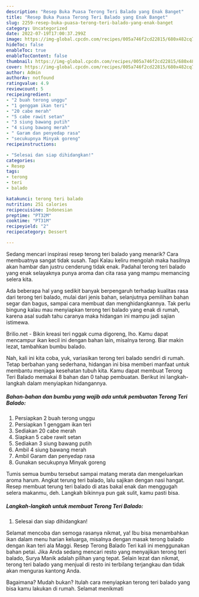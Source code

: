 ```yaml
---
description: "Resep Buka Puasa Terong Teri Balado yang Enak Banget"
title: "Resep Buka Puasa Terong Teri Balado yang Enak Banget"
slug: 2259-resep-buka-puasa-terong-teri-balado-yang-enak-banget
category: Uncategorized
date: 2022-07-19T17:00:37.299Z
image: https://img-global.cpcdn.com/recipes/005a746f2cd22815/680x482cq70/terong-teri-balado-foto-resep-utama.jpg
hideToc: false
enableToc: true
enableTocContent: false
thumbnail: https://img-global.cpcdn.com/recipes/005a746f2cd22815/680x482cq70/terong-teri-balado-foto-resep-utama.jpg
cover: https://img-global.cpcdn.com/recipes/005a746f2cd22815/680x482cq70/terong-teri-balado-foto-resep-utama.jpg
author: Admin
authorAv: notfound
ratingvalue: 4.9
reviewcount: 5
recipeingredient:
- "2 buah terong unggu"
- "1 genggam ikan teri"
- "20 cabe merah"
- "5 cabe rawit setan"
- "3 siung bawang putih"
- "4 siung bawang merah"
- " Garam dan penyedap rasa"
- "secukupnya Minyak goreng"
recipeinstructions:

- "Selesai dan siap dihidangkan!"
categories:
- Resep
tags:
- terong
- teri
- balado

katakunci: terong teri balado 
nutrition: 251 calories
recipecuisine: Indonesian
preptime: "PT32M"
cooktime: "PT31M"
recipeyield: "2"
recipecategory: Dessert

---
```



Sedang mencari inspirasi resep terong teri balado yang menarik? Cara membuatnya sangat tidak susah. Tapi Kalau keliru mengolah maka hasilnya akan hambar dan justru cenderung tidak enak. Padahal terong teri balado yang enak selayaknya punya aroma dan cita rasa yang mampu memancing selera kita.


Ada beberapa hal yang sedikit banyak berpengaruh terhadap kualitas rasa dari terong teri balado, mulai dari jenis bahan, selanjutnya pemilihan bahan segar dan bagus, sampai cara membuat dan menghidangkannya. Tak perlu bingung kalau mau menyiapkan terong teri balado yang enak di rumah, karena asal sudah tahu caranya maka hidangan ini mampu jadi sajian istimewa.

Brilio.net - Bikin kreasi teri nggak cuma digoreng, lho. Kamu dapat mencampur ikan kecil ini dengan bahan lain, misalnya terong. Biar makin lezat, tambahkan bumbu balado.


Nah, kali ini kita coba, yuk, variasikan terong teri balado sendiri di rumah. Tetap berbahan yang sederhana, hidangan ini bisa memberi manfaat untuk membantu menjaga kesehatan tubuh kita. Kamu dapat membuat Terong Teri Balado memakai 8 bahan dan 0 tahap pembuatan. Berikut ini langkah-langkah dalam menyiapkan hidangannya.

<!--inarticleads1-->

##### Bahan-bahan dan bumbu yang wajib ada untuk pembuatan Terong Teri Balado:

1. Persiapkan 2 buah terong unggu
1. Persiapkan 1 genggam ikan teri
1. Sediakan 20 cabe merah
1. Siapkan 5 cabe rawit setan
1. Sediakan 3 siung bawang putih
1. Ambil 4 siung bawang merah
1. Ambil  Garam dan penyedap rasa
1. Gunakan secukupnya Minyak goreng


Tumis semua bumbu tersebut sampai matang merata dan mengeluarkan aroma harum. Angkat terung teri balado, lalu sajikan dengan nasi hangat. Resep membuat terung teri balado di atas bakal enak dan menggugah selera makanmu, deh. Langkah bikinnya pun gak sulit, kamu pasti bisa. 

<!--inarticleads2-->

##### Langkah-langkah untuk membuat Terong Teri Balado:


1. Selesai dan siap dihidangkan!

Selamat mencoba dan semoga rasanya nikmat, ya! Ibu bisa menambahkan ikan dalam menu harian keluarga, misalnya dengan masak terong balado dengan ikan teri ala Maggi. Resep Terong Balado Teri kali ini menggunakan bahan petai. Jika Anda sedang mencari resto yang menyajikan terong teri balado, Surya Manik adalah pilihan yang tepat. Selain lezat dan nikmat, terong teri balado yang menjual di resto ini terbilang terjangkau dan tidak akan menguras kantong Anda. 

Bagaimana? Mudah bukan? Itulah cara menyiapkan terong teri balado yang bisa kamu lakukan di rumah. Selamat menikmati

